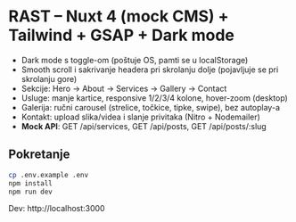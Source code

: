 # RAST – Nuxt 4 (mock CMS) + Tailwind + GSAP + Dark mode

- Dark mode s toggle-om (poštuje OS, pamti se u localStorage)
- Smooth scroll i sakrivanje headera pri skrolanju dolje (pojavljuje se pri skrolanju gore)
- Sekcije: Hero → About → Services → Gallery → Contact
- Usluge: manje kartice, responsive 1/2/3/4 kolone, hover-zoom (desktop)
- Galerija: ručni carousel (strelice, točkice, tipke, swipe), bez autoplay-a
- Kontakt: upload slika/videa i slanje privitaka (Nitro + Nodemailer)
- **Mock API**: GET /api/services, GET /api/posts, GET /api/posts/:slug

## Pokretanje
```bash
cp .env.example .env
npm install
npm run dev
```
Dev: http://localhost:3000
